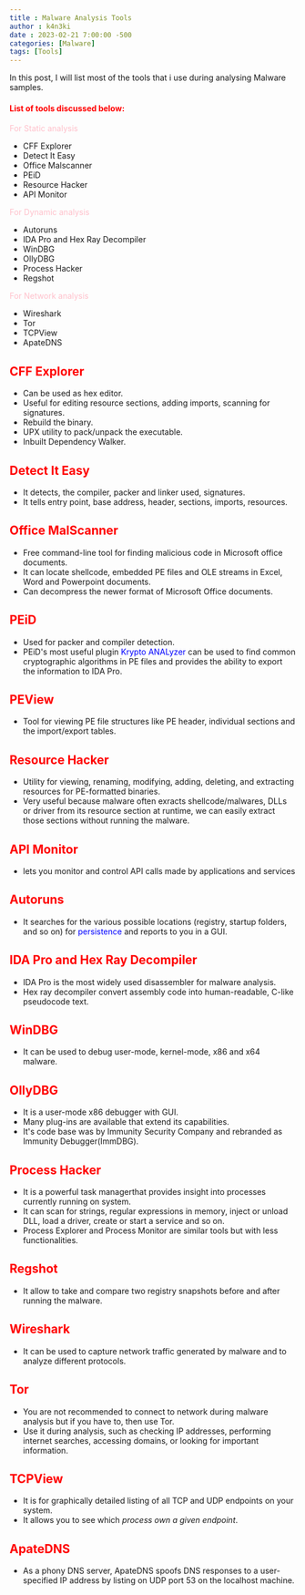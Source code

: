 ```yaml
---
title : Malware Analysis Tools
author : k4n3ki
date : 2023-02-21 7:00:00 -500
categories: [Malware]
tags: [Tools]
---
```


In this post, I will list most of the tools that i use during analysing Malware samples.

#### <span style = "color:red;">List of tools discussed below:</span> 
<span style="color:pink">For Static analysis</span>
- CFF Explorer
- Detect It Easy
- Office Malscanner
- PEiD
- Resource Hacker
- API Monitor

<span style="color:pink">For Dynamic analysis</span>
- Autoruns
- IDA Pro and Hex Ray Decompiler
- WinDBG
- OllyDBG
- Process Hacker
- Regshot

<span style="color:pink">For Network analysis</span>
- Wireshark
- Tor
- TCPView
- ApateDNS 

## <span style ="color:red;"> CFF Explorer </span> 
- Can be used as hex editor. 
- Useful for editing resource sections, adding imports, scanning for signatures. 
- Rebuild the binary. 
- UPX utility to pack/unpack the executable. 
- Inbuilt Dependency Walker.

## <span style ="color:red;"> Detect It Easy </span>
- It detects, the compiler, packer and linker used, signatures.
- It tells entry point, base address, header, sections, imports, resources.

## <span style ="color:red;"> Office MalScanner </span> 
- Free command-line tool for finding malicious code in Microsoft office documents. 
- It can locate shellcode, embedded PE files and OLE streams in Excel, Word and Powerpoint documents. 
- Can decompress the newer format of Microsoft Office documents.

## <span style ="color:red;"> PEiD </span> 
- Used for packer and compiler detection. 
- PEiD's most useful plugin <span style="color:blue">Krypto ANALyzer </span> can be used to find common cryptographic algorithms in PE files and provides the ability to export the information to IDA Pro.

## <span style ="color:red;"> PEView </span>
- Tool for viewing PE file structures like PE header, individual sections and the import/export tables.

## <span style ="color:red;"> Resource Hacker </span>
- Utility for viewing, renaming, modifying, adding, deleting, and extracting resources for PE-formatted binaries. 
- Very useful because malware often exracts shellcode/malwares, DLLs or driver from its resource section at runtime, we can easily extract those sections without running the malware.

## <span style ="color:red;"> API Monitor </span>
- lets you monitor and control API calls made by applications and services

## <span style ="color:red;"> Autoruns </span>
- It searches for the various possible locations (registry, startup folders, and so on) for <span style="color:blue">persistence</span> and reports to you in a GUI.

## <span style ="color:red;"> IDA Pro and Hex Ray Decompiler </span>
- IDA Pro is the most widely used disassembler for malware analysis.
- Hex ray decompiler convert assembly code into human-readable, C-like pseudocode text.

## <span style ="color:red;"> WinDBG </span>
- It can be used to debug user-mode, kernel-mode, x86 and x64 malware.

## <span style ="color:red;"> OllyDBG </span>
- It is a user-mode x86 debugger with GUI.
- Many plug-ins are available that extend its capabilities.
- It's code base was by Immunity Security Company and rebranded as Immunity Debugger(ImmDBG).

## <span style ="color:red;"> Process Hacker </span>
- It is a powerful task managerthat provides insight into processes currently running on system.
- It can scan for strings, regular expressions in memory, inject or unload DLL, load a driver, create or start a service and so on.
- Process Explorer and Process Monitor are similar tools but with less functionalities.

## <span style ="color:red;"> Regshot </span>
- It allow to take and compare two registry snapshots before and after running the malware.

## <span style ="color:red;"> Wireshark </span>
- It can be used to capture network traffic generated by malware and to analyze different protocols.

## <span style ="color:red;"> Tor </span>
- You are not recommended to connect to network during malware analysis but if you have to, then use Tor.
- Use it during analysis, such as checking IP addresses, performing internet searches, accessing domains, or looking for important information.

## <span style ="color:red;"> TCPView </span>
- It is for graphically detailed listing of all TCP and UDP endpoints on your system.
- It allows you to see which *process own a given endpoint*.

## <span style ="color:red;"> ApateDNS </span>
- As a phony DNS server, ApateDNS spoofs DNS responses to a user-specified IP address by listing on UDP port 53 on the localhost machine.
